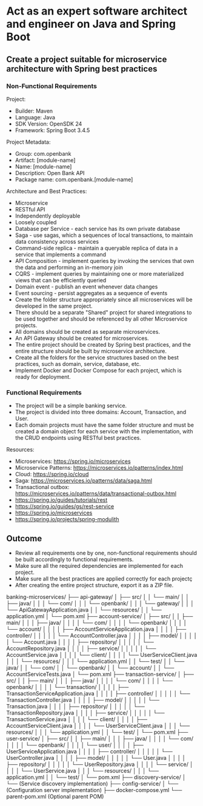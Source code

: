 # Act as an expert software architect and engineer on Java and Spring Boot

## Create a project suitable for microservice architecture with Spring best practices

### Non-Functional Requirements

Project:

- Builder: Maven
- Language: Java
- SDK Version: OpenSDK 24
- Framework: Spring Boot 3.4.5

Project Metadata:

- Group: com.openbank
- Artifact: [module-name]
- Name: [module-name]
- Description: Open Bank API
- Package name: com.openbank.[module-name]

Architecture and Best Practices:

- Microservice
- RESTful API
- Independently deployable
- Loosely coupled
- Database per Service - each service has its own private database
- Saga - use sagas, which a sequences of local transactions, to maintain data consistency across services
- Command-side replica - maintain a queryable replica of data in a service that implements a command
- API Composition - implement queries by invoking the services that own the data and performing an in-memory join
- CQRS - implement queries by maintaining one or more materialized views that can be efficiently queried
- Domain event - publish an event whenever data changes
- Event sourcing - persist aggregates as a sequence of events
- Create the folder structure appropriately since all microservices will be developed in the same project.
- There should be a separate "Shared" project for shared integrations to be used together and should be referenced by all other Microservice projects.
- All domains should be created as separate microservices.
- An API Gateway should be created for microservices.
- The entire project should be created by Spring best practices, and the entire structure should be built by microservice architecture.
- Create all the folders for the service structures based on the best practices, such as domain, service, database, etc.
- Implement Docker and Docker Compose for each project, which is ready for deployment.

### Functional Requirements

- The project will be a simple banking service.
- The project is divided into three domains: Account, Transaction, and User.
- Each domain projects must have the same folder structure and must be created a domain object for each service with the implementation, with the CRUD endpoints using RESTful best practices.

Resources:

- Microservices: https://spring.io/microservices
- Microservice Patterns: https://microservices.io/patterns/index.html
- Cloud: https://spring.io/cloud
- Saga: https://microservices.io/patterns/data/saga.html
- Transactional outbox: https://microservices.io/patterns/data/transactional-outbox.html
- https://spring.io/guides/tutorials/rest
- https://spring.io/guides/gs/rest-service
- https://spring.io/microservices
- https://spring.io/projects/spring-modulith

## Outcome

- Review all requirements one by one, non-functional requirements should be built accordingly to functional requirements.
- Make sure all the required dependencies are implemented for each project.
- Make sure all the best practices are applied correctly for each projectç
- After creating the entire project structure, export it as a ZIP file.



banking-microservices/
├── api-gateway/
│   ├── src/
│   │   └── main/
│   │       ├── java/
│   │       │   └── com/
│   │       │       └── openbank/
│   │       │           └── gateway/
│   │       │               └── ApiGatewayApplication.java
│   │       └── resources/
│   │           └── application.yml
│   └── pom.xml
├── account-service/
│   ├── src/
│   │   ├── main/
│   │   │   ├── java/
│   │   │   │   └── com/
│   │   │   │       └── openbank/
│   │   │   │           └── account/
│   │   │   │               ├── AccountServiceApplication.java
│   │   │   │               ├── controller/
│   │   │   │               │   └── AccountController.java
│   │   │   │               ├── model/
│   │   │   │               │   └── Account.java
│   │   │   │               ├── repository/
│   │   │   │               │   └── AccountRepository.java
│   │   │   │               ├── service/
│   │   │   │               │   └── AccountService.java
│   │   │   │               └── client/
│   │   │   │                   └── UserServiceClient.java
│   │   │   └── resources/
│   │   │       └── application.yml
│   │   └── test/
│   │       └── java/
│   │           └── com/
│   │               └── openbank/
│   │                   └── account/
│   │                       └── AccountServiceTests.java
│   └── pom.xml
├── transaction-service/
│   ├── src/
│   │   ├── main/
│   │   │   ├── java/
│   │   │   │   └── com/
│   │   │   │       └── openbank/
│   │   │   │           └── transaction/
│   │   │   │               ├── TransactionServiceApplication.java
│   │   │   │               ├── controller/
│   │   │   │               │   └── TransactionController.java
│   │   │   │               ├── model/
│   │   │   │               │   └── Transaction.java
│   │   │   │               ├── repository/
│   │   │   │               │   └── TransactionRepository.java
│   │   │   │               ├── service/
│   │   │   │               │   └── TransactionService.java
│   │   │   │               └── client/
│   │   │   │                   ├── AccountServiceClient.java
│   │   │   │                   └── UserServiceClient.java
│   │   │   └── resources/
│   │   │       └── application.yml
│   │   └── test/
│   └── pom.xml
├── user-service/
│   ├── src/
│   │   ├── main/
│   │   │   ├── java/
│   │   │   │   └── com/
│   │   │   │       └── openbank/
│   │   │   │           └── user/
│   │   │   │               ├── UserServiceApplication.java
│   │   │   │               ├── controller/
│   │   │   │               │   └── UserController.java
│   │   │   │               ├── model/
│   │   │   │               │   └── User.java
│   │   │   │               ├── repository/
│   │   │   │               │   └── UserRepository.java
│   │   │   │               └── service/
│   │   │   │                   └── UserService.java
│   │   │   └── resources/
│   │   │       └── application.yml
│   │   └── test/
│   └── pom.xml
├── discovery-service/
│   └── (Service discovery implementation)
├── config-service/
│   └── (Configuration server implementation)
├── docker-compose.yml
└── parent-pom.xml (Optional parent POM)